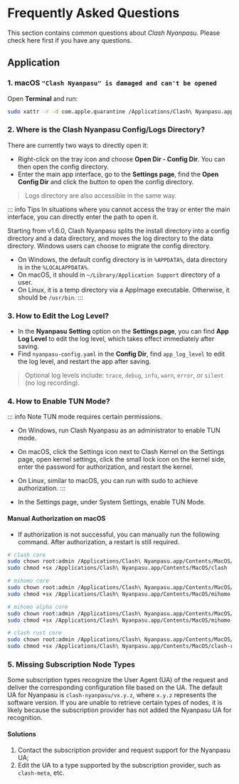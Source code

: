 # Frequently Asked Questions

This section contains common questions about _Clash Nyanpasu_.
Please check here first if you have any questions.

## Application

### 1. macOS `"Clash Nyanpasu" is damaged and can't be opened`

Open **Terminal** and run:

```bash
sudo xattr -r -d com.apple.quarantine /Applications/Clash\ Nyanpasu.app
```

### 2. Where is the Clash Nyanpasu Config/Logs Directory?

There are currently two ways to directly open it:

- Right-click on the tray icon and choose **Open Dir - Config Dir**. You can then open the config directory.
- Enter the main app interface, go to the **Settings page**, find the **Open Config Dir** and click the button to open the config directory.

> Logs directory are also accessible in the same way.

::: info Tips
In situations where you cannot access the tray or enter the main interface, you can directly enter the path to open it.

Starting from v1.6.0, Clash Nyanpasu splits the install directory into a config directory and a data directory, and moves the log directory to the data directory. Windows users can choose to migrate the config directory.

- On Windows, the default config directory is in `%APPDATA%`, data directory is in the `%LOCALAPPDATA%`.
- On macOS, it should in `~/Library/Application Support` directory of a user.
- On Linux, it is a temp directory via a AppImage executable. Otherwise, it should be `/usr/bin`.
  :::

### 3. How to Edit the Log Level?

- In the **Nyanpasu Setting** option on the **Settings page**, you can find **App Log Level** to edit the log level, which takes effect immediately after saving.
- Find `nyanpasu-config.yaml` in the **Config Dir**, find `app_log_level` to edit the log level, and restart the app after saving.

> Optional log levels include: `trace`, `debug`, `info`, `warn`, `error`, or `silent` (no log recording).

### 4. How to Enable TUN Mode?

::: info Note
TUN mode requires certain permissions.

- On Windows, run Clash Nyanpasu as an administrator to enable TUN mode.
- On macOS, click the Settings icon next to Clash Kernel on the Settings page, open kernel settings, click the small lock icon on the kernel side, enter the password for authorization, and restart the kernel.
- On Linux, similar to macOS, you can run with sudo to achieve authorization.
  :::

- In the Settings page, under System Settings, enable TUN Mode.

#### Manual Authorization on macOS

- If authorization is not successful, you can manually run the following command. After authorization, a restart is still required.

```bash
# clash core
sudo chown root:admin /Applications/Clash\ Nyanpasu.app/Contents/MacOS/clash
sudo chmod +sx /Applications/Clash\ Nyanpasu.app/Contents/MacOS/clash

# mihomo core
sudo chown root:admin /Applications/Clash\ Nyanpasu.app/Contents/MacOS/mihomo
sudo chmod +sx /Applications/Clash\ Nyanpasu.app/Contents/MacOS/mihomo

# mihomo alpha core
sudo chown root:admin /Applications/Clash\ Nyanpasu.app/Contents/MacOS/mihomo-alpha
sudo chmod +sx /Applications/Clash\ Nyanpasu.app/Contents/MacOS/mihomo-alpha

# clash rust core
sudo chown root:admin /Applications/Clash\ Nyanpasu.app/Contents/MacOS/clash-rs
sudo chmod +sx /Applications/Clash\ Nyanpasu.app/Contents/MacOS/clash-rs
```

### 5. Missing Subscription Node Types

Some subscription types recognize the User Agent (UA) of the request and deliver the corresponding configuration file based on the UA. The default UA for Nyanpasu is `clash-nyanpasu/vx.y.z`, where `x.y.z` represents the software version. If you are unable to retrieve certain types of nodes, it is likely because the subscription provider has not added the Nyanpasu UA for recognition.

#### Solutions

1. Contact the subscription provider and request support for the Nyanpasu UA;
2. Edit the UA to a type supported by the subscription provider, such as `clash-meta`, etc.
